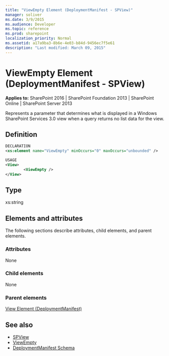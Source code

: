 ```yaml
---
title: "ViewEmpty Element (DeploymentManifest - SPView)"
manager: soliver
ms.date: 3/9/2015
ms.audience: Developer
ms.topic: reference
ms.prod: sharepoint
localization_priority: Normal
ms.assetid: a17a9ba3-8b6e-4e03-b84d-9456ec7f5e61
description: "Last modified: March 09, 2015"
---
```


# ViewEmpty Element (DeploymentManifest - SPView)

**Applies to:** SharePoint 2016 | SharePoint Foundation 2013 | SharePoint Online | SharePoint Server 2013 
  
Represents a parameter that determines what is displayed in a Windows SharePoint Services 3.0 view when a query returns no list data for the view.

## Definition

```XML
DECLARATION
<xs:element name="ViewEmpty" minOccurs="0" maxOccurs="unbounded" />

USAGE
<View>
        <ViewEmpty />
</View>

```

## Type

xs:string
  
## Elements and attributes

The following sections describe attributes, child elements, and parent elements.

### Attributes

None
   
### Child elements

None
   
### Parent elements

[View Element (DeploymentManifest)](view-element-deploymentmanifest.md)
   
## See also

- [SPView](https://msdn.microsoft.com/library/Microsoft.SharePoint.SPView.aspx) 
- [ViewEmpty](https://msdn.microsoft.com/library/Microsoft.SharePoint.SPView.ViewEmpty.aspx)
- [DeploymentManifest Schema](deploymentmanifest-schema.md)

